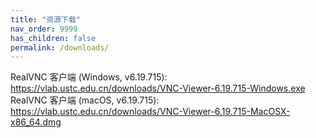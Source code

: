 ```yaml
---
title: "资源下载"
nav_order: 9999
has_children: false
permalink: /downloads/
---
```


RealVNC 客户端 (Windows, v6.19.715): <https://vlab.ustc.edu.cn/downloads/VNC-Viewer-6.19.715-Windows.exe>
RealVNC 客户端 (macOS, v6.19.715): <https://vlab.ustc.edu.cn/downloads/VNC-Viewer-6.19.715-MacOSX-x86_64.dmg>
